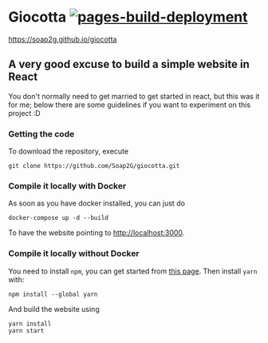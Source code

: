 # Giocotta [![pages-build-deployment](https://github.com/Soap2G/giocotta/actions/workflows/pages/pages-build-deployment/badge.svg)](https://github.com/Soap2G/giocotta/actions/workflows/pages/pages-build-deployment)

https://soap2g.github.io/giocotta

## A very good excuse to build a simple website in React
You don't normally need to get married to get started in react, but this was it for me; below there are some guidelines if you want to experiment on this project :D

### Getting the code
To download the repository, execute
```
git clone https://github.com/Soap2G/giocotta.git
```

### Compile it locally with Docker
As soon as you have docker installed, you can just do 
```
docker-compose up -d --build
```
To have the website pointing to [http://localhost:3000](http://localhost:3000/).

### Compile it locally without Docker
You need to install `npm`, you can get started from [this page](https://nodejs.org/en/download).
Then install `yarn` with:
```
npm install --global yarn
```
And build the website using 
```
yarn install
yarn start
```
